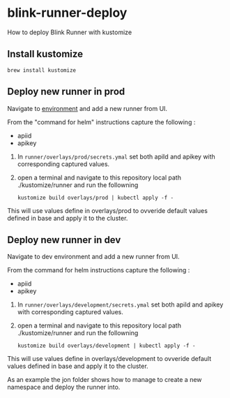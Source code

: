 # blink-runner-deploy

How to deploy Blink Runner with kustomize

## Install kustomize

`brew install kustomize`

## Deploy new runner in prod

Navigate to [environment](https://app.blinkops.com/runners) and add a new runner from UI.

From the "command for helm" instructions capture the following :
* apiid
* apikey

1. In `runner/overlays/prod/secrets.ymal` set both apiId and apikey with corresponding captured values.
2. open a terminal and navigate to this repository local path ./kustomize/runner and run the followning
   
   `kustomize build overlays/prod | kubectl apply -f -`

This will use values define in overlays/prod to ovveride default values defined in base and apply it to the cluster.

## Deploy new runner in dev

Navigate to dev environment and add a new runner from UI.

From the command for helm instructions capture the following :
* apiid
* apikey

1. In `runner/overlays/development/secrets.ymal` set both apiId and apikey with corresponding captured values.
2. open a terminal and navigate to this repository local path ./kustomize/runner and run the followning
   
   `kustomize build overlays/development | kubectl apply -f -`

This will use values define in overlays/development to ovveride default values defined in base and apply it to the cluster.

As an example the jon folder shows how to manage to create a new namespace and deploy the runner into.